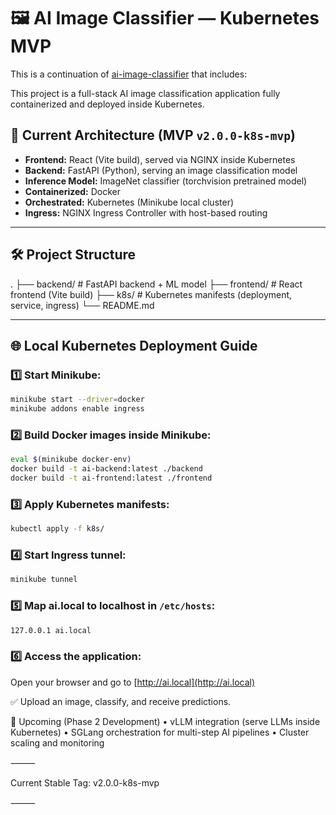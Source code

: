 # 🖼️ AI Image Classifier — Kubernetes MVP

This is a continuation of [ai-image-classifier](https://github.com/CanniJr/ai-image-classifier) that includes:

This project is a full-stack AI image classification application fully containerized and deployed inside Kubernetes.

## 🚀 Current Architecture (MVP `v2.0.0-k8s-mvp`)

- **Frontend:** React (Vite build), served via NGINX inside Kubernetes
- **Backend:** FastAPI (Python), serving an image classification model
- **Inference Model:** ImageNet classifier (torchvision pretrained model)
- **Containerized:** Docker
- **Orchestrated:** Kubernetes (Minikube local cluster)
- **Ingress:** NGINX Ingress Controller with host-based routing

---

## 🛠 Project Structure

.
├── backend/ # FastAPI backend + ML model
├── frontend/ # React frontend (Vite build)
├── k8s/ # Kubernetes manifests (deployment, service, ingress)
└── README.md

---

## 🌐 Local Kubernetes Deployment Guide

### 1️⃣ Start Minikube:

```bash
minikube start --driver=docker
minikube addons enable ingress
```

### 2️⃣ Build Docker images inside Minikube:

```bash
eval $(minikube docker-env)
docker build -t ai-backend:latest ./backend
docker build -t ai-frontend:latest ./frontend
```

### 3️⃣ Apply Kubernetes manifests:

```bash
kubectl apply -f k8s/
```

### 4️⃣ Start Ingress tunnel:

```bash
minikube tunnel
```

### 5️⃣ Map ai.local to localhost in `/etc/hosts`:

```bash
127.0.0.1 ai.local
```

### 6️⃣ Access the application:

Open your browser and go to [http://ai.local](http://ai.local)

✅ Upload an image, classify, and receive predictions.

🔭 Upcoming (Phase 2 Development)
• vLLM integration (serve LLMs inside Kubernetes)
• SGLang orchestration for multi-step AI pipelines
• Cluster scaling and monitoring

⸻

Current Stable Tag: v2.0.0-k8s-mvp

⸻
